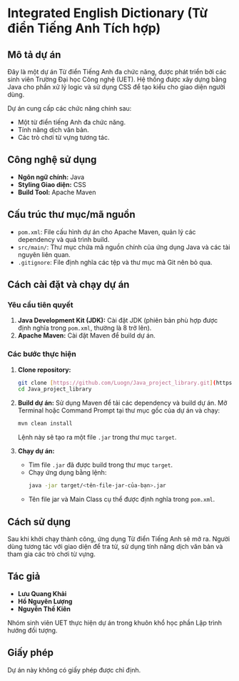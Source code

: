 # Integrated English Dictionary (Từ điển Tiếng Anh Tích hợp)

## Mô tả dự án

Đây là một dự án Từ điển Tiếng Anh đa chức năng, được phát triển bởi các sinh viên Trường Đại học Công nghệ (UET). Hệ thống được xây dựng bằng Java cho phần xử lý logic và sử dụng CSS để tạo kiểu cho giao diện người dùng.

Dự án cung cấp các chức năng chính sau:

* Một từ điển tiếng Anh đa chức năng.
* Tính năng dịch văn bản.
* Các trò chơi từ vựng tương tác.

## Công nghệ sử dụng

* **Ngôn ngữ chính:** Java 
* **Styling Giao diện:** CSS 
* **Build Tool:** Apache Maven

## Cấu trúc thư mục/mã nguồn

* `pom.xml`: File cấu hình dự án cho Apache Maven, quản lý các dependency và quá trình build. 
* `src/main/`: Thư mục chứa mã nguồn chính của ứng dụng Java và các tài nguyên liên quan. 
* `.gitignore`: File định nghĩa các tệp và thư mục mà Git nên bỏ qua. 

## Cách cài đặt và chạy dự án

### Yêu cầu tiên quyết

1.  **Java Development Kit (JDK):** Cài đặt JDK (phiên bản phù hợp được định nghĩa trong `pom.xml`, thường là 8 trở lên).
2.  **Apache Maven:** Cài đặt Maven để build dự án.

### Các bước thực hiện

1.  **Clone repository:**
    ```bash
    git clone [https://github.com/Luogn/Java_project_library.git](https://github.com/Luogn/Java_project_library.git)
    cd Java_project_library
    ```
2.  **Build dự án:**
    Sử dụng Maven để tải các dependency và build dự án. Mở Terminal hoặc Command Prompt tại thư mục gốc của dự án và chạy:
    ```bash
    mvn clean install
    ```
    Lệnh này sẽ tạo ra một file `.jar` trong thư mục `target`.

3.  **Chạy dự án:**
    * Tìm file `.jar` đã được build trong thư mục `target`.
    * Chạy ứng dụng bằng lệnh:
        ```bash
        java -jar target/<tên-file-jar-của-bạn>.jar
        ```
    * Tên file jar và Main Class cụ thể được định nghĩa trong `pom.xml`.

## Cách sử dụng

Sau khi khởi chạy thành công, ứng dụng Từ điển Tiếng Anh sẽ mở ra. Người dùng tương tác với giao diện để tra từ, sử dụng tính năng dịch văn bản và tham gia các trò chơi từ vựng.

## Tác giả

* **Lưu Quang Khải**
* **Hồ Nguyên Lượng**
* **Nguyễn Thế Kiên**

Nhóm sinh viên UET thực hiện dự án trong khuôn khổ học phần Lập trình hướng đối tượng.

## Giấy phép

Dự án này không có giấy phép được chỉ định.
